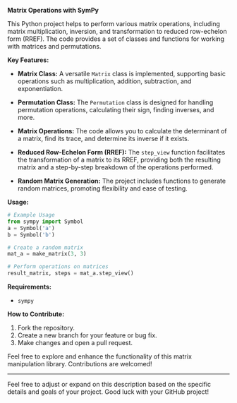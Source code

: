 **Matrix Operations with SymPy**

This Python project helps to perform various matrix operations, including matrix multiplication, inversion, and transformation to reduced row-echelon form (RREF). The code provides a set of classes and functions for working with matrices and permutations.

**Key Features:**
- **Matrix Class:** A versatile `Matrix` class is implemented, supporting basic operations such as multiplication, addition, subtraction, and exponentiation.
  
- **Permutation Class:** The `Permutation` class is designed for handling permutation operations, calculating their sign, finding inverses, and more.

- **Matrix Operations:** The code allows you to calculate the determinant of a matrix, find its trace, and determine its inverse if it exists.

- **Reduced Row-Echelon Form (RREF):** The `step_view` function facilitates the transformation of a matrix to its RREF, providing both the resulting matrix and a step-by-step breakdown of the operations performed.

- **Random Matrix Generation:** The project includes functions to generate random matrices, promoting flexibility and ease of testing.

**Usage:**
```python
# Example Usage
from sympy import Symbol
a = Symbol('a')
b = Symbol('b')

# Create a random matrix
mat_a = make_matrix(3, 3)

# Perform operations on matrices
result_matrix, steps = mat_a.step_view()
```

**Requirements:**
- `sympy`

**How to Contribute:**
1. Fork the repository.
2. Create a new branch for your feature or bug fix.
3. Make changes and open a pull request.

Feel free to explore and enhance the functionality of this matrix manipulation library. Contributions are welcomed!

---

Feel free to adjust or expand on this description based on the specific details and goals of your project. Good luck with your GitHub project!
